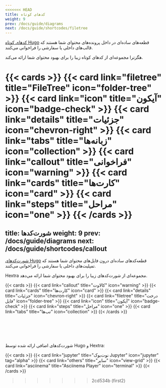 ```yaml
---
<<<<<<< HEAD
title: کدهای کوتاه
weight: 9
prev: /docs/guide/diagrams
next: /docs/guide/shortcodes/filetree
---
```


[کدهای کوتاه Hugo](https://gohugo.io/content-management/shortcodes/) قطعه‌های ساده‌ای در داخل پرونده‌های محتوای شما هستند که قالب‌های داخلی یا سفارشی را فراخوانی می‌کنند.

هگزترا مجموعه‌ای از کدهای کوتاه زیبا را برای بهبود محتوای شما ارائه می‌کند.


{{< cards >}}
  {{< card link="filetree" title="FileTree" icon="folder-tree" >}}
  {{< card link="icon" title="آیکون" icon="badge-check" >}}
  {{< card link="details" title="جزئیات" icon="chevron-right" >}}
  {{< card link="tabs" title="زبانه‌ها" icon="collection" >}}
  {{< card link="callout" title="فراخوانی" icon="warning" >}}
  {{< card link="cards" title="کارت‌ها" icon="card" >}}
  {{< card link="steps" title="مراحل" icon="one" >}}
{{< /cards >}}
=======
title: شورت‌کدها
weight: 9
prev: /docs/guide/diagrams
next: /docs/guide/shortcodes/callout
---

[شورت‌کدهای Hugo](https://gohugo.io/content-management/shortcodes/) قطعه‌کدهای ساده‌ای درون فایل‌های محتوای شما هستند که تمپلیت‌های داخلی یا سفارشی را فراخوانی می‌کنند.

Hextra مجموعه‌ای از شورت‌کدهای زیبا را برای بهبود محتوای شما ارائه می‌دهد.

{{< cards >}}
  {{< card link="callout" title="کالاوت" icon="warning" >}}
  {{< card link="cards" title="کارت‌ها" icon="card" >}}
  {{< card link="details" title="جزئیات" icon="chevron-right" >}}
  {{< card link="filetree" title="درخت فایل" icon="folder-tree" >}}
  {{< card link="icon" title="آیکون" icon="badge-check" >}}
  {{< card link="steps" title="مراحل" icon="one" >}}
  {{< card link="tabs" title="تب‌ها" icon="collection" >}}
{{< /cards >}}

<div style="padding-top:4rem"></div>

شورت‌کدهای اضافی ارائه شده توسط Hugo و Hextra:

{{< cards >}}
  {{< card link="jupyter" title="نوت‌بوک Jupyter" icon="jupyter" tag="alpha" >}}
  {{< card link="others" title="سایر" icon="view-grid" >}}
  {{< card link="asciinema" title="Asciinema Player" icon="terminal" >}}
{{< /cards >}}
>>>>>>> 2cd534b (first2)
